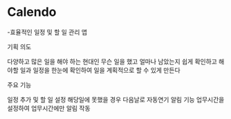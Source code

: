 # Calendo
-효율적인 일정 및 할 일 관리 앱

기획 의도

다양하고 많은 일을 해야 하는 현대인 무슨 일을 했고 얼마나 남았는지 쉽게 확인하고 해야할 일과 일정을 한눈에 확인하여 
일을 계획적으로 할 수 있게 만든다

주요 기능

일정 추가 및 할 일 설정
해당일에 못했을 경우 다음날로 자동연기
알림 기능
업무시간을 설정하여 업무시간에만 알림 작동
